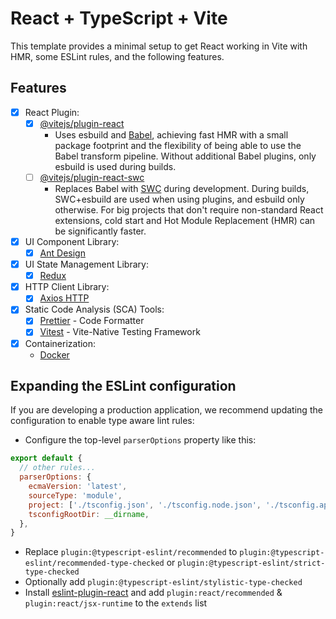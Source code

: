 # React + TypeScript + Vite

This template provides a minimal setup to get React working in Vite with HMR, some ESLint rules, and the following features.

## Features

- [x] React Plugin:
  - [x] [@vitejs/plugin-react](https://github.com/vitejs/vite-plugin-react/blob/main/packages/plugin-react/README.md)
    - Uses esbuild and [Babel](https://babeljs.io/), achieving fast HMR with a small package footprint and the flexibility of being able to use the Babel transform pipeline. Without additional Babel plugins, only esbuild is used during builds.
  - [ ] [@vitejs/plugin-react-swc](https://github.com/vitejs/vite-plugin-react-swc)
    - Replaces Babel with [SWC](https://swc.rs/) during development. During builds, SWC+esbuild are used when using plugins, and esbuild only otherwise. For big projects that don't require non-standard React extensions, cold start and Hot Module Replacement (HMR) can be significantly faster.
- [x] UI Component Library:
  - [x] [Ant Design](https://ant.design)
- [x] UI State Management Library:
  - [x] [Redux](https://react-redux.js.org)
- [x] HTTP Client Library:
  - [x] [Axios HTTP](https://axios-http.com)
- [x] Static Code Analysis (SCA) Tools:
  - [x] [Prettier](https://prettier.io) - Code Formatter
  - [x] [Vitest](https://vitest.dev) - Vite-Native Testing Framework
- [x] Containerization:
  - [Docker](https://www.docker.com)

## Expanding the ESLint configuration

If you are developing a production application, we recommend updating the configuration to enable type aware lint rules:

- Configure the top-level `parserOptions` property like this:

```js
export default {
  // other rules...
  parserOptions: {
    ecmaVersion: 'latest',
    sourceType: 'module',
    project: ['./tsconfig.json', './tsconfig.node.json', './tsconfig.app.json'],
    tsconfigRootDir: __dirname,
  },
}
```

- Replace `plugin:@typescript-eslint/recommended` to `plugin:@typescript-eslint/recommended-type-checked` or `plugin:@typescript-eslint/strict-type-checked`
- Optionally add `plugin:@typescript-eslint/stylistic-type-checked`
- Install [eslint-plugin-react](https://github.com/jsx-eslint/eslint-plugin-react) and add `plugin:react/recommended` & `plugin:react/jsx-runtime` to the `extends` list
